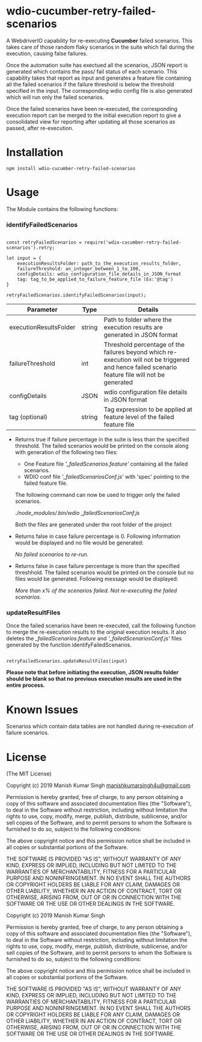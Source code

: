# wdio-cucumber-retry-failed-scenarios

A WebdriverIO capability for re-executing **Cucumber** failed scenarios. This takes care of those random flaky scenarios in the suite which fail during the execution, causing false failures.

Once the automation suite has exectued all the scenarios, JSON report is generated which contains the pass/ fail status of each scenario. This capability takes that report as input and generates a feature file containing all the failed scenarios if the failure threshold is below the threshold specified in the input. The corresponding wdio config file is also generated which will run only the failed scenarios.


Once the failed scenarios have been re-executed, the corresponding execution report can be merged to the initial execution report to give a consolidated view for reporting after updating all those scenarios as passed, after re-execution.


# Installation

```
npm install wdio-cucumber-retry-failed-scenarios
```


# Usage

The Module contains the following functions:

### identifyFailedScenarios

```

const retryFailedScenarios = require('wdio-cucumber-retry-failed-scenarios').retry;

let input = {
    executionResultsFolder: path_to_the_execution_results_folder,
    failureThreshold: an_integer_between_1_to_100,
    configDetails: wdio_configuration_file_details_in_JSON_format
    tag: tag_to_be_applied_to_failure_feature_file (Ex:'@tag')
}

retryFailedScenarios.identifyFailedScenarios(input);

```

| Parameter                        | Type   | Details                                                                                         |
|----------------------------------|--------|-------------------------------------------------------------------------------------------------|
| executionResultsFolder           | string | Path to folder where the execution results are generated in JSON format                                                 |
| failureThreshold                 | int | Threshold percentage of the failures beyond which re-execution will not be triggered and hence failed scenario feature file will not be generated |
| configDetails          | JSON   | wdio configuration file details in JSON format                 |
| tag (optional)         | string | Tag expression to be applied at feature level of the failed feature file                 |



- Returns true if failure percentage in the suite is less than the specified threshold. The failed scenarios would be printed on the console along with generation of the following two files: 
    - One Feature file *'_failedScenarios.feature'* containing all the failed scenarios.
    - WDIO conf file *'_failedScenariosConf.js'* with 'spec' pointing to the failed feature file.

    The following command can now be used to trigger only the failed scenarios.

    *./node_modules/.bin/wdio _failedScenariosConf.js* 

    Both the files are generated under the root folder of the project


- Returns false in case failure percentage is 0. Following information would be displayed and no file would be generated:

    *No failed scenarios to re-run.*


- Returns false in case failure percentage is more than the specified threshhold. The failed scenarios would be printed on the console but no files would be generated. Following message would be displayed:

    *More than x% of the scenarios failed. Not re-executing the failed scenarios.*


### updateResultFiles

Once the failed scenarios have been re-executed, call the following function to merge the re-execution results to the original execution results. It also deletes the *_failedScenarios.feature* and *'_failedScenariosConf.js'* files generated by the function identifyFailedScenarios.

```

retryFailedScenarios.updateResultFiles(input)

```

**Please note that before initiating the execution, JSON results folder should be blank so that no previous execution results are used in the entire process.**




# Known Issues

Scenarios which contain data tables are not handled during re-execution of failure scenarios.




# License

(The MIT License)

Copyright (c) 2019 Manish Kumar Singh manishkumarsingh4u@gmail.com

Permission is hereby granted, free of charge, to any person obtaining a copy of this software and associated documentation files (the "Software"), to deal in the Software without restriction, including without limitation the rights to use, copy, modify, merge, publish, distribute, sublicense, and/or sell copies of the Software, and to permit persons to whom the Software is furnished to do so, subject to the following conditions:

The above copyright notice and this permission notice shall be included in all copies or substantial portions of the Software.

THE SOFTWARE IS PROVIDED "AS IS", WITHOUT WARRANTY OF ANY KIND, EXPRESS OR IMPLIED, INCLUDING BUT NOT LIMITED TO THE WARRANTIES OF MERCHANTABILITY, FITNESS FOR A PARTICULAR PURPOSE AND NONINFRINGEMENT. IN NO EVENT SHALL THE AUTHORS OR COPYRIGHT HOLDERS BE LIABLE FOR ANY CLAIM, DAMAGES OR OTHER LIABILITY, WHETHER IN AN ACTION OF CONTRACT, TORT OR OTHERWISE, ARISING FROM, OUT OF OR IN CONNECTION WITH THE SOFTWARE OR THE USE OR OTHER DEALINGS IN THE SOFTWARE.


Copyright (c) 2019 Manish Kumar Singh

Permission is hereby granted, free of charge, to any person obtaining a copy of this software and associated documentation files (the "Software"), to deal in the Software without restriction, including without limitation the rights to use, copy, modify, merge, publish, distribute, sublicense, and/or sell copies of the Software, and to permit persons to whom the Software is furnished to do so, subject to the following conditions:

The above copyright notice and this permission notice shall be included in all copies or substantial portions of the Software.

THE SOFTWARE IS PROVIDED "AS IS", WITHOUT WARRANTY OF ANY KIND, EXPRESS OR IMPLIED, INCLUDING BUT NOT LIMITED TO THE WARRANTIES OF MERCHANTABILITY, FITNESS FOR A PARTICULAR PURPOSE AND NONINFRINGEMENT. IN NO EVENT SHALL THE AUTHORS OR COPYRIGHT HOLDERS BE LIABLE FOR ANY CLAIM, DAMAGES OR OTHER LIABILITY, WHETHER IN AN ACTION OF CONTRACT, TORT OR OTHERWISE, ARISING FROM, OUT OF OR IN CONNECTION WITH THE SOFTWARE OR THE USE OR OTHER DEALINGS IN THE SOFTWARE.
